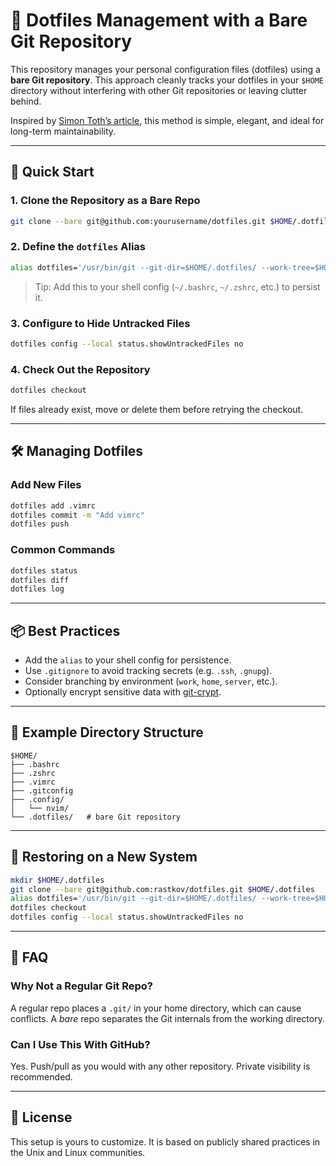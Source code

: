 
# 📁 Dotfiles Management with a Bare Git Repository

This repository manages your personal configuration files (dotfiles) using a **bare Git repository**. This approach cleanly tracks your dotfiles in your `$HOME` directory without interfering with other Git repositories or leaving clutter behind.

Inspired by [Simon Toth’s article](https://medium.com/@simontoth/best-way-to-manage-your-dotfiles-2c45bb280049), this method is simple, elegant, and ideal for long-term maintainability.

---

## 🚀 Quick Start

### 1. Clone the Repository as a Bare Repo

```bash
git clone --bare git@github.com:yourusername/dotfiles.git $HOME/.dotfiles
```

### 2. Define the `dotfiles` Alias

```bash
alias dotfiles='/usr/bin/git --git-dir=$HOME/.dotfiles/ --work-tree=$HOME'
```

> Tip: Add this to your shell config (`~/.bashrc`, `~/.zshrc`, etc.) to persist it.

### 3. Configure to Hide Untracked Files

```bash
dotfiles config --local status.showUntrackedFiles no
```

### 4. Check Out the Repository

```bash
dotfiles checkout
```

If files already exist, move or delete them before retrying the checkout.

---

## 🛠 Managing Dotfiles

### Add New Files

```bash
dotfiles add .vimrc
dotfiles commit -m "Add vimrc"
dotfiles push
```

### Common Commands

```bash
dotfiles status
dotfiles diff
dotfiles log
```

---

## 📦 Best Practices

- Add the `alias` to your shell config for persistence.
- Use `.gitignore` to avoid tracking secrets (e.g. `.ssh`, `.gnupg`).
- Consider branching by environment (`work`, `home`, `server`, etc.).
- Optionally encrypt sensitive data with [git-crypt](https://github.com/AGWA/git-crypt).

---

## 📂 Example Directory Structure

```
$HOME/
├── .bashrc
├── .zshrc
├── .vimrc
├── .gitconfig
├── .config/
│   └── nvim/
└── .dotfiles/   # bare Git repository
```

---

## 🔁 Restoring on a New System

```bash
mkdir $HOME/.dotfiles
git clone --bare git@github.com:rastkov/dotfiles.git $HOME/.dotfiles
alias dotfiles='/usr/bin/git --git-dir=$HOME/.dotfiles/ --work-tree=$HOME'
dotfiles checkout
dotfiles config --local status.showUntrackedFiles no
```

---

## 🙋 FAQ

### Why Not a Regular Git Repo?

A regular repo places a `.git/` in your home directory, which can cause conflicts. A *bare* repo separates the Git internals from the working directory.

### Can I Use This With GitHub?

Yes. Push/pull as you would with any other repository. Private visibility is recommended.

---

## 📜 License

This setup is yours to customize. It is based on publicly shared practices in the Unix and Linux communities.
